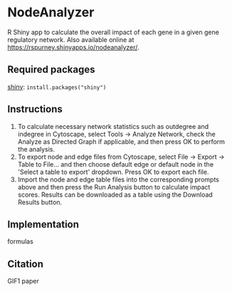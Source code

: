 # NodeAnalyzer
R Shiny app to calculate the overall impact of each gene in a given gene regulatory network. Also available online at https://rspurney.shinyapps.io/nodeanalyzer/.

## Required packages
[shiny](https://shiny.rstudio.com): `install.packages("shiny")`

## Instructions
1. To calculate necessary network statistics such as outdegree and indegree in Cytoscape, select Tools -> Analyze Network, check the Analyze as Directed Graph if applicable, and then press OK to perform the analysis.
2. To export node and edge files from Cytoscape, select File -> Export -> Table to File... and then choose default edge or default node in the 'Select a table to export' dropdown. Press OK to export each file.
3. Import the node and edge table files into the corresponding prompts above and then press the Run Analysis button to calculate impact scores. Results can be downloaded as a table using the Download Results button.

## Implementation
formulas

## Citation
GIF1 paper
